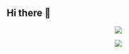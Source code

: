 ## Hi there 👋

<p align="center">
<img src="https://capsule-render.vercel.app/api?type=waving&color=timeGradient&height=300&&section=header&text={Hi There}&fontSize=90&fontAlign=50&fontAlignY=30&desc={I'm Yu Yantao}&descAlign=50&descSize=30&descAlignY=60&animation=twinkling" />
</p>
<p align="center">
<img src="https://capsule-render.vercel.app/api?type=waving&color=timeGradient&height=300&&section=header&text={Hi there}&fontSize=90&fontAlign=50&fontAlignY=30&desc={I'm Yu Yantao}&descAlign=50&descSize=30&descAlignY=60&animation=twinkling" />
</p>
